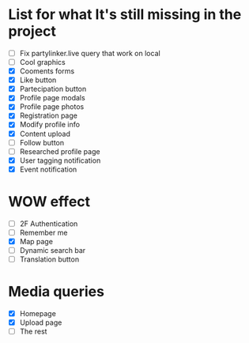 # List for what It's still missing in the project
- [ ] Fix partylinker.live query that work on local
- [ ] Cool graphics
- [x] Cooments forms
- [x] Like button
- [x] Partecipation button
- [x] Profile page modals
- [x] Profile page photos
- [x] Registration page
- [x] Modify profile info
- [x] Content upload
- [ ] Follow button
- [ ] Researched profile page
- [x] User tagging notification
- [x] Event notification
# WOW effect
- [ ] 2F Authentication
- [ ] Remember me
- [x] Map page
- [ ] Dynamic search bar
- [ ] Translation button
# Media queries
- [x] Homepage
- [x] Upload page
- [ ] The rest